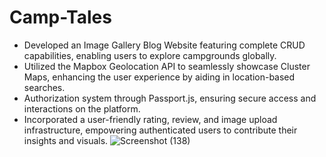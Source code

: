 # Camp-Tales
- Developed an Image Gallery Blog Website featuring complete CRUD capabilities, enabling users to explore campgrounds globally.
- Utilized the Mapbox Geolocation API to seamlessly showcase Cluster Maps, enhancing the user experience by aiding in location-based searches.
- Authorization system through Passport.js, ensuring secure access and interactions on the platform.
- Incorporated a user-friendly rating, review, and image upload infrastructure, empowering authenticated users to contribute their insights and visuals.
![Screenshot (138)](https://github.com/abhishek-das-ind/CampTales/assets/88887450/ea477a0c-2977-4cc3-aa1a-59cffac03e33)
